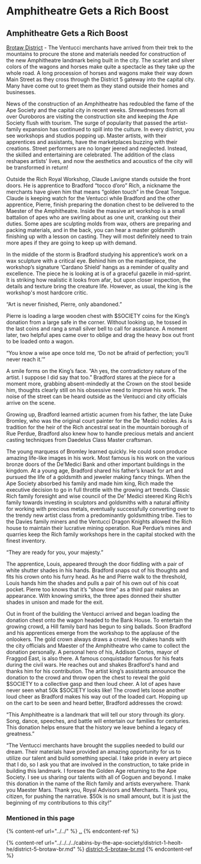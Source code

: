 # Amphitheatre Gets a Rich Boost

## Amphitheatre Gets a Rich Boost

[Brotaw District](../../../../cabins-by-the-ape-society/district-1-heolt-he/district-5-brotaw-br.md) - The Ventucci merchants have arrived from their trek to the mountains to procure the stone and materials needed for construction of the new Amphitheatre landmark being built in the city. The scarlet and silver colors of the wagons and horses make quite a spectacle as they take up the whole road. A long procession of horses and wagons make their way down Main Street as they cross through the District 5 gateway into the capital city. Many have come out to greet them as they stand outside their homes and businesses.&#x20;

News of the construction of an Amphitheatre has redoubled the fame of the Ape Society and the capital city in recent weeks. Shrewdnesses from all over Ouroboros are visiting the construction site and keeping the Ape Society flush with tourism. The surge of popularity that passed the artist-family expansion has continued to spill into the culture. In every district, you see workshops and studios popping up. Master artists, with their apprentices and assistants, have the marketplaces buzzing with their creations. Street performers are no longer jeered and neglected. Instead, the skilled and entertaining are celebrated. The addition of the class reshapes artists' lives, and now the aesthetics and acoustics of the city will be transformed in return!&#x20;

Outside the Rich Royal Workshop, Claude Lavigne stands outside the front doors. He is apprentice to Bradford “tocco d’oro” Rich, a nickname the merchants have given him that means “golden touch” in the Great Tongue. Claude is keeping watch for the Ventucci while Bradford and the other apprentice, Pierre, finish preparing the donation chest to be delivered to the Maester of the Amphitheatre. Inside the massive art workshop is a small battalion of apes who are swirling about as one unit, cranking out their duties. Some apes are sculpting molds from wax, others are preparing and packing materials, and in the back, you can hear a master goldsmith finishing up with a lesson on casting. They will most definitely need to train more apes if they are going to keep up with demand.&#x20;

In the middle of the storm is Bradford studying his apprentice’s work on a wax sculpture with a critical eye. Behind him on the mantlepiece, the workshop’s signature ‘Cardano Shield’ hangs as a reminder of quality and excellence. The piece he is looking at is of a graceful gazelle in mid-sprint. It is striking how realistic it looks from afar, but upon closer inspection, the details and texture bring the creature life. However, as usual, the king is the workshop's most hardcore critic.&#x20;

“Art is never finished, Pierre, only abandoned.”&#x20;

Pierre is loading a large wooden chest with $SOCIETY coins for the King’s donation from a large safe in the corner. Without looking up, he tossed in the last coins and rang a small silver bell to call for assistance. A moment later, two helpful apes came over to oblige and drag the heavy box out front to be loaded onto a wagon.&#x20;

“You know a wise ape once told me, ‘Do not be afraid of perfection; you’ll never reach it.’”&#x20;

A smile forms on the King’s face. “Ah yes, the contradictory nature of the artist. I suppose I did say that too.” Bradford stares at the piece for a moment more, grabbing absent-mindedly at the Crown on the stool beside him, thoughts clearly still on his obsessive need to improve his work. The noise of the street can be heard outside as the Ventucci and city officials arrive on the scene.&#x20;

Growing up, Bradford learned artistic acumen from his father, the late Duke Bromley, who was the original court painter for the De ’Medici nobles. As is tradition for the heir of the Rich ancestral seat in the mountain borough of Rue Perdue, Bradford also knew how to handle precious metals and ancient casting techniques from Daedelus Class Master craftsman.&#x20;

The young marquess of Bromley learned quickly. He could soon produce amazing life-like images in his work. Most famous is his work on the various bronze doors of the De’Medici Bank and other important buildings in the kingdom. At a young age, Bradford shared his father’s knack for art and pursued the life of a goldsmith and jeweler making fancy things. When the Ape Society absorbed his family and made him king, Rich made the executive decision to go in full throttle with the growing art trends. Classic Rich family foresight and wise council of the De’ Medici steered King Rich’s family towards investing in sculptors and goldsmiths with a natural affinity for working with precious metals, eventually successfully converting over to the trendy new artist class from a predominantly goldsmithing tribe. Ties to the Davies family miners and the Ventucci Dragon Knights allowed the Rich house to maintain their lucrative mining operation. Rue Perdue’s mines and quarries keep the Rich family workshops here in the capital stocked with the finest inventory.&#x20;

“They are ready for you, your majesty.”&#x20;

The apprentice, Louis, appeared through the door fiddling with a pair of white shutter shades in his hands. Bradford snaps out of his thoughts and fits his crown onto his furry head. As he and Pierre walk to the threshold, Louis hands him the shades and pulls a pair of his own out of his coat pocket. Pierre too knows that it’s “show time” as a third pair makes an appearance. With knowing smirks, the three apes donned their shutter shades in unison and made for the exit.&#x20;

Out in front of the building the Ventucci arrived and began loading the donation chest onto the wagon headed to the Bank House. To entertain the growing crowd, a Hill family bard has begun to sing ballads. Soon Bradford and his apprentices emerge from the workshop to the applause of the onlookers. The gold crown always draws a crowd. He shakes hands with the city officials and Maester of the Amphitheatre who came to collect the donation personally. A personal hero of his, Addison Cortes, mayor of Fraggod East, is also there. A famous conquistador famous for his feats during the civil wars. He reaches out and shakes Bradford's hand and thanks him for his contribution. The artist king’s assistants announce the donation to the crowd and throw open the chest to reveal the gold $SOCIETY to a collective gasp and then loud cheer. A lot of apes have never seen what 50k $SOCIETY looks like! The crowd lets loose another loud cheer as Bradford makes his way out of the loaded cart. Hopping up on the cart to be seen and heard better, Bradford addresses the crowd:&#x20;

“This Amphitheatre is a landmark that will tell our story through its glory. Song, dance, speeches, and battle will entertain our families for centuries. This donation helps ensure that the history we leave behind a legacy of greatness.”&#x20;

“The Ventucci merchants have brought the supplies needed to build our dream. Their materials have provided an amazing opportunity for us to utilize our talent and build something special. I take pride in every art piece that I do, so I ask you that are involved in the construction, to take pride in building this landmark. I foresee the Golden Age returning to the Ape Society. I see us sharing our talents with all of Goguen and beyond. I make this donation in the name of the Rich family and artists everywhere. Thank you Maester Mars. Thank you, Royal Advisors and Merchants. Thank you, citizen, for pushing the narrative. $50k is no small amount, but it is just the beginning of my contributions to this city!”

### Mentioned in this page

{% content-ref url="../../" %}
[..](../../)
{% endcontent-ref %}

{% content-ref url="../../../../cabins-by-the-ape-society/district-1-heolt-he/district-5-brotaw-br.md" %}
[district-5-brotaw-br.md](../../../../cabins-by-the-ape-society/district-1-heolt-he/district-5-brotaw-br.md)
{% endcontent-ref %}

